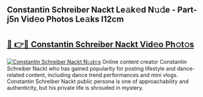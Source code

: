 ## Constantin Schreiber Nackt Le𝚊k𝚎d N𝚞𝚍e - Part-j5n Vid𝚎o Photos Le𝚊ks l12cm

# <h2><a href="http://fb00pv.evod.top/?m=Constantin+Schreiber+Nackt">🔗 👉🔴 Constantin Schreiber Nackt Vid𝚎o Ph𝚘t𝚘s</a></h2>

[![Constantin Schreiber Nackt N𝚞d𝚎s](https://i.imgur.com/8V9OHl7.gif)](http://fb00pv.evod.top/?m=Constantin+Schreiber+Nackt)
Online content creator Constantin Schreiber Nackt who has gained popularity for posting lifestyle and dance-related content, including dance trend performances and mini vlogs. Constantin Schreiber Nackt public persona is one of approachability and authenticity, but his private life is shrouded in mystery. 
